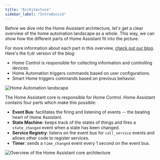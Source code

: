 ```yaml
---
title: "Architecture"
sidebar_label: "Introducció"
---
```


Before we dive into the Home Assistant architecture, let's get a clear overview of the home automation landscape as a whole. This way, we can show how the different parts of Home Assistant fit into the picture.

For more information about each part in this overview, [check out our blog](https://www.home-assistant.io/blog/2014/12/26/home-control-home-automation-and-the-smart-home/). Here's the tl;dr version of the blog:

- Home Control is responsible for collecting information and controlling devices.
- Home Automation triggers commands based on user configurations.
- Smart Home triggers commands based on previous behavior.

![Home Automation landscape](/img/en/architecture/home_automation_landscape.svg)

The Home Assistant core is responsible for Home Control. Home Assistant contains four parts which make this possible:

- **Event Bus**: facilitates the firing and listening of events -- the beating heart of Home Assistant.
- **State Machine**: keeps track of the states of things and fires a `state_changed` event when a state has been changed.
- **Service Registry**: listens on the event bus for `call_service` events and allows other code to register services.
- **Timer**: sends a `time_changed` event every 1 second on the event bus.

![Overview of the Home Assistant core architecture](/img/en/architecture/ha_architecture.svg)